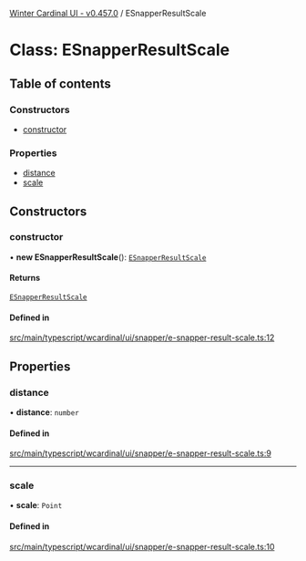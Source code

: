 [Winter Cardinal UI - v0.457.0](../index.md) / ESnapperResultScale

# Class: ESnapperResultScale

## Table of contents

### Constructors

- [constructor](ESnapperResultScale.md#constructor)

### Properties

- [distance](ESnapperResultScale.md#distance)
- [scale](ESnapperResultScale.md#scale)

## Constructors

### constructor

• **new ESnapperResultScale**(): [`ESnapperResultScale`](ESnapperResultScale.md)

#### Returns

[`ESnapperResultScale`](ESnapperResultScale.md)

#### Defined in

[src/main/typescript/wcardinal/ui/snapper/e-snapper-result-scale.ts:12](https://github.com/winter-cardinal/winter-cardinal-ui/blob/v0.457.0/src/main/typescript/wcardinal/ui/snapper/e-snapper-result-scale.ts#L12)

## Properties

### distance

• **distance**: `number`

#### Defined in

[src/main/typescript/wcardinal/ui/snapper/e-snapper-result-scale.ts:9](https://github.com/winter-cardinal/winter-cardinal-ui/blob/v0.457.0/src/main/typescript/wcardinal/ui/snapper/e-snapper-result-scale.ts#L9)

___

### scale

• **scale**: `Point`

#### Defined in

[src/main/typescript/wcardinal/ui/snapper/e-snapper-result-scale.ts:10](https://github.com/winter-cardinal/winter-cardinal-ui/blob/v0.457.0/src/main/typescript/wcardinal/ui/snapper/e-snapper-result-scale.ts#L10)
